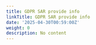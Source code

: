 ```yaml
---
title: GDPR SAR provide info
linkTitle: GDPR SAR provide info
date: '2025-04-30T00:59:00Z'
weight: 0
description: No content
---
```




